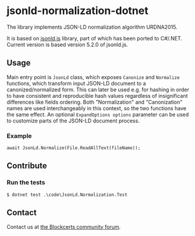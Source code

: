 # jsonld-normalization-dotnet

The library implements JSON-LD normalization algorithm URDNA2015. 

It is based on [jsonld.js](https://github.com/digitalbazaar/jsonld.js) library, part of which has been ported to C#/.NET. Current version is based version 5.2.0 of jsonld.js. 

## Usage

Main entry point is `JsonLd` class, which exposes `Canonize` and `Normalize` functions, which transform input JSON-LD document to a canonized/normalized form. 
This can later be used e.g. for hashing in order to have consistent and reproducible hash values regardless of insignificant differences like fields ordering.
Both "Normalization" and "Canonization" names are used interchangeably in this context, so the two functions have the same effect.
An optional `ExpandOptions options` parameter can be used to customize parts of the JSON-LD document process.

### Example

```
await JsonLd.Normalize(File.ReadAllText(fileName));
```

## Contribute

### Run the tests

```
$ dotnet test .\code\JsonLd.Normalization.Test
```

## Contact

Contact us at [the Blockcerts community forum](http://community.blockcerts.org/).
